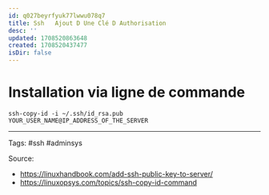 ```yaml
---
id: q027beyrfyuk77lwwu078q7
title: Ssh   Ajout D Une Clé D Authorisation
desc: ''
updated: 1708520863648
created: 1708520437477
isDir: false
---
```


# Installation via ligne de commande


```
ssh-copy-id -i ~/.ssh/id_rsa.pub YOUR_USER_NAME@IP_ADDRESS_OF_THE_SERVER
```



--- 
Tags: #ssh #adminsys 

Source:
- https://linuxhandbook.com/add-ssh-public-key-to-server/
- https://linuxopsys.com/topics/ssh-copy-id-command